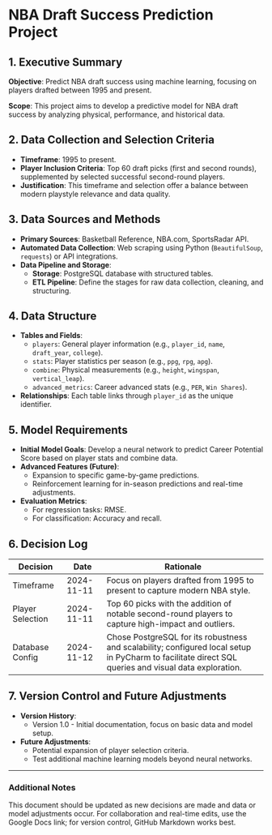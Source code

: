 # NBA Draft Success Prediction Project

## 1. Executive Summary
**Objective**: Predict NBA draft success using machine learning, focusing on players drafted between 1995 and present.

**Scope**: This project aims to develop a predictive model for NBA draft success by analyzing physical, performance, and historical data.

## 2. Data Collection and Selection Criteria
- **Timeframe**: 1995 to present.
- **Player Inclusion Criteria**: Top 60 draft picks (first and second rounds), supplemented by selected successful second-round players.
- **Justification**: This timeframe and selection offer a balance between modern playstyle relevance and data quality.

## 3. Data Sources and Methods
- **Primary Sources**: Basketball Reference, NBA.com, SportsRadar API.
- **Automated Data Collection**: Web scraping using Python (`BeautifulSoup`, `requests`) or API integrations.
- **Data Pipeline and Storage**:
  - **Storage**: PostgreSQL database with structured tables.
  - **ETL Pipeline**: Define the stages for raw data collection, cleaning, and structuring.

## 4. Data Structure
- **Tables and Fields**:
  - `players`: General player information (e.g., `player_id`, `name`, `draft_year`, `college`).
  - `stats`: Player statistics per season (e.g., `ppg`, `rpg`, `apg`).
  - `combine`: Physical measurements (e.g., `height`, `wingspan`, `vertical_leap`).
  - `advanced_metrics`: Career advanced stats (e.g., `PER`, `Win Shares`).
- **Relationships**: Each table links through `player_id` as the unique identifier.

## 5. Model Requirements
- **Initial Model Goals**: Develop a neural network to predict Career Potential Score based on player stats and combine data.
- **Advanced Features (Future)**:
  - Expansion to specific game-by-game predictions.
  - Reinforcement learning for in-season predictions and real-time adjustments.
- **Evaluation Metrics**:
  - For regression tasks: RMSE.
  - For classification: Accuracy and recall.

## 6. Decision Log
| Decision         | Date       | Rationale                                                                                                                                             |
|------------------|------------|-------------------------------------------------------------------------------------------------------------------------------------------------------|
| Timeframe        | 2024-11-11 | Focus on players drafted from 1995 to present to capture modern NBA style.                                                                            |
| Player Selection | 2024-11-11 | Top 60 picks with the addition of notable second-round players to capture high-impact and outliers.                                                   |
| Database Config  | 2024-11-12 | Chose PostgreSQL for its robustness and scalability; configured local setup in PyCharm to facilitate direct SQL queries and visual data exploration.  |

## 7. Version Control and Future Adjustments
- **Version History**:
  - Version 1.0 - Initial documentation, focus on basic data and model setup.
- **Future Adjustments**:
  - Potential expansion of player selection criteria.
  - Test additional machine learning models beyond neural networks.

---

### Additional Notes

This document should be updated as new decisions are made and data or model adjustments occur. For collaboration and real-time edits, use the Google Docs link; for version control, GitHub Markdown works best.
